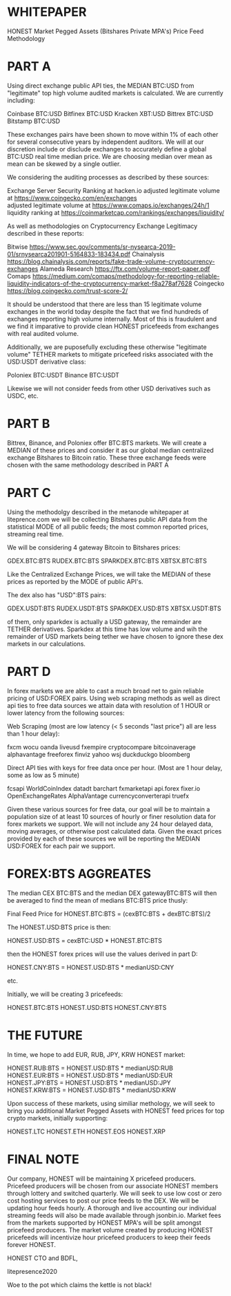 WHITEPAPER
================

HONEST Market Pegged Assets (Bitshares Private MPA's) Price Feed Methodology

PART A
===================

Using direct exchange public API ties, the MEDIAN BTC:USD from "legitimate" top high volume audited markets is calculated.   We are currently including:

Coinbase BTC:USD
Bitfinex BTC:USD
Kracken XBT:USD
Bittrex BTC:USD
Bitstamp BTC:USD

These exchanges pairs have been shown to move within 1% of each other for several consecutive years by independent auditors.   We will at our discretion include or disclude exchanges to accurately define a global BTC:USD real time median price.   We are choosing median over mean as mean can be skewed by a single outlier.

We considering the auditing processes as described by these sources:

Exchange Server Security Ranking at hacken.io
adjusted legitimate volume at https://www.coingecko.com/en/exchanges  
adjusted legitimate volume at https://www.comaps.io/exchanges/24h/1
liquidity ranking at https://coinmarketcap.com/rankings/exchanges/liquidity/

As well as methodologies on Cryptocurrency Exchange Legitimacy described in these reports:

Bitwise https://www.sec.gov/comments/sr-nysearca-2019-01/srnysearca201901-5164833-183434.pdf
Chainalysis https://blog.chainalysis.com/reports/fake-trade-volume-cryptocurrency-exchanges
Alameda Research https://ftx.com/volume-report-paper.pdf
Comaps https://medium.com/comaps/methodology-for-reporting-reliable-liquidity-indicators-of-the-cryptocurrency-market-f8a278af7628
Coingecko https://blog.coingecko.com/trust-score-2/

It should be understood that there are less than 15 legitimate volume exchanges in the world today despite the fact that we find hundreds of exchanges reporting high volume internally.  Most of this is fraudulent and we find it imparative to provide clean HONEST pricefeeds from exchanges with real audited volume. 

Additionally, we are puposefully excluding these otherwise "legitimate volume" TETHER markets to mitigate pricefeed risks associated with the USD:USDT derivative class:

Poloniex BTC:USDT
Binance BTC:USDT

Likewise we will not consider feeds from other USD derivatives such as USDC, etc. 

PART B
====================

Bittrex, Binance, and Poloniex offer BTC:BTS markets.   We will create a MEDIAN of these prices and consider it as our global median centralized exchange Bitshares to Bitcoin ratio.  These three exchange feeds were chosen with the same methodology described in PART A

PART C
====================

Using the methodolgy described in the metanode whitepaper at liteprence.com we will be collecting Bitshares public API data from the statistical MODE of all public feeds; the most common reported prices, streaming real time.  

We will be considering 4 gateway Bitcoin to Bitshares prices:

GDEX.BTC:BTS
RUDEX.BTC:BTS
SPARKDEX.BTC:BTS 
XBTSX.BTC:BTS 

Like the Centralized Exchange Prices, we will take the MEDIAN of these prices as reported by the MODE of public API's. 

The dex also has "USD":BTS pairs:


GDEX.USDT:BTS
RUDEX.USDT:BTS
SPARKDEX.USD:BTS 
XBTSX.USDT:BTS 

of them, only sparkdex is actually a USD gateway, the remainder are TETHER derivatives.   Sparkdex at this time has low volume and wih the remainder of USD markets being tether we have chosen to ignore these dex markets in our calculations.


PART D
====================

In forex markets we are able to cast a much broad net to gain reliable pricing of USD:FOREX pairs.   Using web scraping methods as well as direct api ties to free data sources we attain data with resolution of 1 HOUR or lower latency from the following sources:

Web Scraping (most are low latency (< 5 seconds "last price") all are less than 1 hour delay):

fxcm
wocu
oanda
liveusd
fxempire
cryptocompare
bitcoinaverage
alphavantage
freeforex
finviz
yahoo
wsj
duckduckgo
bloomberg

Direct API ties with keys for free data once per hour. (Most are 1 hour delay, some as low as 5 minute)

fcsapi
WorldCoinIndex
datadt
barchart
fxmarketapi
api.forex
fixer.io
OpenExchangeRates
AlphaVantage
currencyconverterapi
truefx

Given these various sources for free data, our goal will be to maintain a population size of at least 10 sources of hourly or finer resolution data for forex markets we support. We will not include any 24 hour delayed data, moving averages, or otherwise post calculated data.   Given the exact prices provided by each of these sources we will be reporting the MEDIAN USD:FOREX for each pair we support.

FOREX:BTS AGGREATES
====================

The median CEX BTC:BTS and the median DEX gatewayBTC:BTS will then be averaged to find the mean of medians BTC:BTS price thusly:

Final Feed Price for HONEST.BTC:BTS = (cexBTC:BTS + dexBTC:BTS)/2

The HONEST.USD:BTS price is then:

HONEST.USD:BTS = cexBTC:USD * HONEST.BTC:BTS

then the HONEST forex prices will use the values derived in part D:

HONEST.CNY:BTS = HONEST.USD:BTS * medianUSD:CNY

etc.

Initially, we will be creating 3 pricefeeds:

HONEST.BTC:BTS
HONEST.USD:BTS
HONEST.CNY:BTS

THE FUTURE
====================

In time, we hope to add EUR, RUB, JPY, KRW HONEST market: 

HONEST.RUB:BTS = HONEST.USD:BTS * medianUSD:RUB
HONEST.EUR:BTS = HONEST.USD:BTS * medianUSD:EUR
HONEST.JPY:BTS = HONEST.USD:BTS * medianUSD:JPY
HONEST.KRW:BTS = HONEST.USD:BTS * medianUSD:KRW

Upon success of these markets, using similiar methology, we will seek to bring you additional Market Pegged Assets with HONEST feed prices for top crypto markets, initially supporting:

HONEST.LTC
HONEST.ETH
HONEST.EOS
HONEST.XRP

FINAL NOTE
==================

Our company, HONEST will be maintaining X pricefeed producers.   Pricefeed producers will be chosen from our associate HONEST members through lottery and switched quarterly.   We will seek to use low cost or zero cost hosting services to post our price feeds to the DEX.   We will be updating hour feeds hourly.   A thorough and live accounting our individual streaming feeds will also be made available through jsonbin.io.   Market fees from the markets supported by HONEST MPA's will be split amongst pricefeed producers.   The market volume created by producing HONEST pricefeeds will incentivize hour pricefeed producers to keep their feeds forever HONEST. 

HONEST CTO and BDFL,

litepresence2020 


Woe to the pot which claims the kettle is not black!



